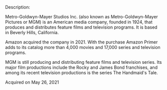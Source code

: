 Description:

Metro-Goldwyn-Mayer Studios Inc. (also known as Metro-Goldwyn-Mayer Pictures or MGM) is an American media company, founded in 1924, that produces and distributes feature films and television programs. It is based in Beverly Hills, California.

Amazon acquired the company in 2021. With the purchase Amazon Primer adds to its catalog more than 4,000 movies and 17,000 series and television programs.

MGM is still producing and distributing feature films and television series. Its major film productions include the Rocky and James Bond franchises, and among its recent television productions is the series The Handmaid's Tale.

Acquired on May 26, 2021
